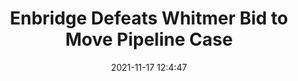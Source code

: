 ---
"title": "Enbridge Defeats Whitmer Bid to Move Pipeline Case"
"date": "2021-11-17 12:4:47"
"feed_name": "RIGZONE"
"feed_website": "http://www.rigzone.com/"
"feed_rss": "http://www.rigzone.com/news/rss/rigzone_latest.aspx"
"link": "https://www.rigzone.com/news/wire/enbridge_defeats_whitmer_bid_to_move_pipeline_case-17-nov-2021-167047-article/?rss=true"
"source": "None"
"file": "_posts/2021-1-1-412c5cd9b19b58aa77dd8c447819931a7791f847.md"
"accident": "0"
"drilling": "0"
"dead": "0"
"injured": "0"
"arrested": "0"
"place": "unknown place"
"where": "unknown site"
"causes": "unknown"
"place_uri": "unknown place"
---